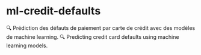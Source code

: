 # ml-credit-defaults
🔍 Prédiction des défauts de paiement par carte de crédit avec des modèles de machine learning.   🔍 Predicting credit card defaults using machine learning models.
